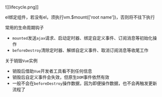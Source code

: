 ![[lifecycle.png]]

el绑定组件，若没有el，须执行vm.$mount(['root name'])，否则将不往下执行

常用的生命周期钩子
- `mounted`发送`ajax`请求、启动定时器、绑定自定义事件、订阅消息等初始化操作
- `beforeDestroy`清除定时器、解绑自定义事件、取消订阅消息等收尾工作

关于销毁`Vue`实例
- 销毁后借助`Vue`开发者工具看不到任何信息
- 销毁后自定义事件会失效，但原生`DOM`事件依然有效
- 一般不会在`beforeDestroy`操作数据，因为即便操作数据，也不会再触发更新流程了